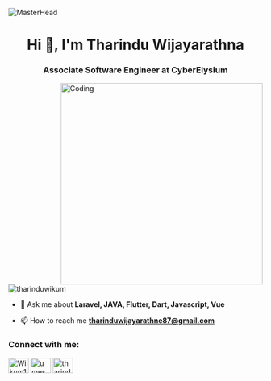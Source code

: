 ![MasterHead](https://www.instavyapar.com/images/inner-page/CMS-web-development.gif)

<h1 align="center">Hi 👋, I'm Tharindu Wijayarathna</h1>
<h3 align="center">Associate Software Engineer at CyberElysium</h3>
<img align="right" alt="Coding" width="400" src="https://camo.githubusercontent.com/cae12fddd9d6982901d82580bdf321d81fb299141098ca1c2d4891870827bf17/68747470733a2f2f6d69726f2e6d656469756d2e636f6d2f6d61782f313336302f302a37513379765349765f7430696f4a2d5a2e676966">

<p align="left"> <img src="https://www.springboard.com/blog/wp-content/uploads/2022/09/entry-level-programmer-jobs.jpg" alt="tharinduwikum" /> </p>

- 💬 Ask me about **Laravel, JAVA, Flutter, Dart, Javascript, Vue**

- 📫 How to reach me **tharinduwijayarathne87@gmail.com**

<h3 align="left">Connect with me:</h3>
<p align="left">
<a href="https://twitter.com/TharinduWijaya4" target="blank"><img align="center" src="https://raw.githubusercontent.com/rahuldkjain/github-profile-readme-generator/master/src/images/icons/Social/twitter.svg" alt="Wikum1100" height="30" width="40" /></a>
<a href="https://www.linkedin.com/in/tharindu-wijayarathna-98499a203/" target="blank"><img align="center" src="https://raw.githubusercontent.com/rahuldkjain/github-profile-readme-generator/master/src/images/icons/Social/linked-in-alt.svg" alt="umesh-madushan-46b163226" height="30" width="40" /></a>
<a href="https://www.instagram.com/tharindu_ww" target="blank"><img align="center" src="https://raw.githubusercontent.com/rahuldkjain/github-profile-readme-generator/master/src/images/icons/Social/instagram.svg" alt="tharindu" height="30" width="40" /></a>
</p>
